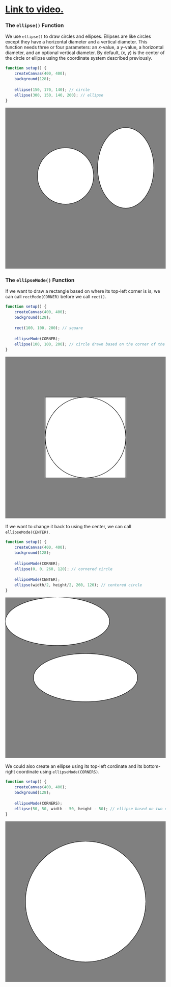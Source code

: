 # [Link to video.](https://www.youtube.com/watch?v=BODgIzBm4vQ&list=PLVD25niNi0BkHx4xw7IW9oDaq5V0wJF7Vc)

### The `ellipse()` Function

We use `ellipse()` to draw circles and ellipses. Ellipses are like circles except they have a horizontal diameter and a vertical diameter. This function needs three or four parameters: an *x*-value, a *y*-value, a horizontal diameter, and an optional vertical diameter. By default, (*x*, *y*) is the center of the circle or ellipse using the coordinate system described previously.

```javascript
function setup() {
    createCanvas(400, 400);
    background(128);

    ellipse(150, 170, 140); // circle
    ellipse(300, 150, 140, 200); // ellipse
}
```

![](../..//Images/ellipses_1.png)

### The `ellipseMode()` Function

If we want to draw a rectangle based on where its top-left corner is is, we can call `rectMode(CORNER)` before we call `rect()`. 

```javascript
function setup() {
    createCanvas(400, 400);
    background(128);

    rect(100, 100, 200); // square

    ellipseMode(CORNER);
    ellipse(100, 100, 200); // circle drawn based on the corner of the square it's in
}
```
![](../..//Images/circle_in_square.png)

If we want to change it back to using the center, we can call `ellipseMode(CENTER)`.

```javascript
function setup() {
    createCanvas(400, 400);
    background(128);
  
    ellipseMode(CORNER);
    ellipse(0, 0, 260, 120); // cornered circle

    ellipseMode(CENTER);
    ellipse(width/2, height/2, 260, 120); // centered circle
}
```

![](../../Images/ellipses_2.png)

We could also create an ellipse using its top-left cordinate and its bottom-right coordinate using `ellipseMode(CORNERS)`.

```javascript
function setup() {
    createCanvas(400, 400);
    background(128);
  
    ellipseMode(CORNERS);
    ellipse(50, 50, width - 50, height - 50); // ellipse based on two diagonal coordinates
}
```

![](../../Images/centered_circle.png)
